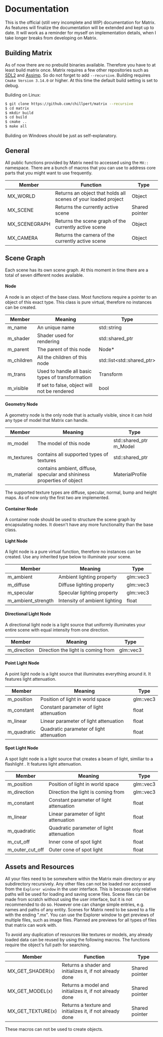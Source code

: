 # Documentation

This is the official (still very incomplete and WIP) documentation for Matrix. As features will finalize the documentation will be extended and kept up to date. It will work as a reminder for myself on implementation details, when I take longer breaks from developing on Matrix.

## Building Matrix
As of now there are no prebuild binaries available. Therefore you have to at least build matrix once. Matrix requires a few other repositories such as [SDL2](https://github.com/spurious/SDL-mirror) and [Assimp](https://github.com/assimp/assimp
). So do not forget to add ```--recursive```. Building requires ```Cmake Version 3.14.0``` or higher. At this time the default build setting is set to debug.

Building on Linux:
```sh
$ git clone https://github.com/chillpert/matrix --recursive
$ cd matrix
$ mkdir build
$ cd build
$ cmake ..
$ make all
```

Building on Windows should be just as self-explanatory. 

## General
All public functions provided by Matrix need to accessed using the ```MX::``` namespace. There are a bunch of macros that you can use to address core parts that you might want to use frequently. 

Member | Function | Type
------ | -------- | ----
MX_WORLD | Returns an object that holds all scenes of your loaded project | Object 
MX_SCENE | Returns the currently active scene | Shared pointer 
MX_SCENEGRAPH | Returns the scene graph of the currently active scene | Object 
MX_CAMERA | Returns the camera of the currently active scene | Object 

## Scene Graph
Each scene has its own scene graph. At this moment in time there are a total of seven different nodes available.

#### Node
A node is an object of the base class. Most functions require a pointer to an object of this exact type. This class is pure virtual, therefore no instances can be created.

Member | Meaning | Type
------ | ------- | ----
m_name | An unique name | std::string
m_shader | Shader used for rendering | std::shared_ptr<Shader>
m_parent | The parent of this node | Node*
m_children | All the children of this node | std::list<std::shared_ptr<Node>>
m_trans | Used to handle all basic types of transformation | Transform
m_visible | If set to false, object will not be rendered | bool

#### Geometry Node
A geometry node is the only node that is actually visible, since it can hold any type of model that Matrix can handle.

Member | Meaning | Type
------ | ------- | ----
m_model | The model of this node | std::shared_ptr<Model> m_Model
m_textures | contains all supported types of textures | std::shared_ptr<TextureProfile>
m_material | contains ambient, diffuse, specular and shininess properties of object | MaterialProfile

The supported texture types are diffuse, specular, normal, bump and height maps. As of now only the first two are implemented. 

#### Container Node
A container node should be used to structure the scene graph by encapsulating nodes. It doesn't have any more functionality than the base class. 

#### Light Node
A light node is a pure virtual function, therefore no instances can be created. Use any inherited type below to illuminate your scene.

Member | Meaning | Type
------ | ------- | ----
m_ambient | Ambient lighting property | glm::vec3
m_diffuse | Diffuse lighting property | glm::vec3
m_specular | Specular lighting property | glm::vec3
m_ambient_strength | Intensity of ambient lighting | float

#### Directional Light Node
A directional light node is a light source that uniformly illuminates your entire scene with equal intensity from one direction.

Member | Meaning | Type
------ | ------- | ----
m_direction | Direction the light is coming from | glm::vec3

#### Point Light Node
A point light node is a light source that illuminates everything around it. It features light attenuation.

Member | Meaning | Type
------ | ------- | ----
m_position | Position of light in world space | glm::vec3
m_constant | Constant parameter of light attenuation | float
m_linear | Linear parameter of light attenuation | float
m_quadratic | Quadratic parameter of light attenuation | float

#### Spot Light Node
A spot light node is a light source that creates a beam of light, similiar to a flashlight . It features light attenuation.

Member | Meaning | Type
------ | ------- | ----
m_position | Position of light in world space | glm::vec3
m_direction | Direction the light is coming from | glm::vec3
m_constant | Constant parameter of light attenuation | float
m_linear | Linear parameter of light attenuation | float
m_quadratic | Quadratic parameter of light attenuation | float
m_cut_off | Inner cone of spot light | float
m_outer_cut_off | Outer cone of spot light | float

## Assets and Resources
All your files need to be somewhere within the Matrix main directory or any subdirectory recursively. Any other files can not be loaded nor accessed from the ```Explorer window``` in the user interface. This is because only relative paths will be used for loading and saving scene files. Scene files can be made from scratch without using the user interface, but it is not recommended to do so. However one can change simple entries, e.g. names and paths of any entity. Scenes for Matrix need to be saved to a file with the ending ".mx". You can use the Explorer window to get previews of multiple files, such as image files. Planned are previews for all types of files that matrix can work with.

To avoid any duplication of resources like textures or models, any already loaded data can be reused by using the following macros. The functions require the object's full path for searching. 

Member | Function | Type
------ | -------- | ----
MX_GET_SHADER(x) | Returns a shader and initializes it, if not already done  | Shared pointer
MX_GET_MODEL(x) | Returns a model and initializes it, if not already done | Shared pointer
MX_GET_TEXTURE(x) | Returns a texture and initializes it, if not already done | Shared pointer

These macros can not be used to create objects.
